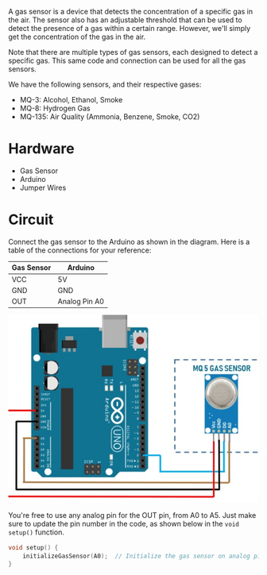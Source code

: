 A gas sensor is a device that detects the concentration of a specific gas in the air. The sensor also has an adjustable threshold that can be used to detect the presence of a gas within a certain range. However, we'll simply get the concentration of the gas in the air.

Note that there are multiple types of gas sensors, each designed to detect a specific gas. This same code and connection can be used for all the gas sensors.

We have the following sensors, and their respective gases:
- MQ-3: Alcohol, Ethanol, Smoke
- MQ-8: Hydrogen Gas
- MQ-135: Air Quality (Ammonia, Benzene, Smoke, CO2)

# Hardware
- Gas Sensor
- Arduino
- Jumper Wires

# Circuit
Connect the gas sensor to the Arduino as shown in the diagram. Here is a table of the connections for your reference:

| Gas Sensor | Arduino |
| --- | --- |
| VCC | 5V |
| GND | GND |
| OUT | Analog Pin A0 |

![diagram](diagram.jpeg)

You're free to use any analog pin for the OUT pin, from A0 to A5. Just make sure to update the pin number in the code, as shown below in the `void setup()` function.

```cpp
void setup() {
    initializeGasSensor(A0);  // Initialize the gas sensor on analog pin A0
}
```